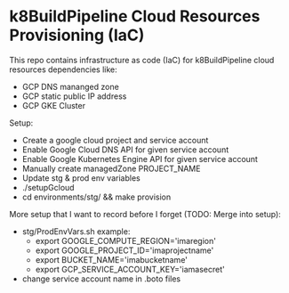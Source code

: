 # k8BuildPipeline Cloud Resources Provisioning (IaC)

This repo contains infrastructure as code (IaC) for k8BuildPipeline cloud resources dependencies like:

  - GCP DNS mananged zone
  - GCP static public IP address
  - GCP GKE Cluster

Setup:

  - Create a google cloud project and service account
  - Enable Google Cloud DNS API for given service account
  - Enable Google Kubernetes Engine API for given service account
  - Manually create managedZone PROJECT_NAME
  - Update stg & prod env variables
  - ./setupGcloud
  - cd environments/stg/ && make provision

More setup that I want to record before I forget (TODO: Merge into setup):
  - stg/ProdEnvVars.sh example:
    - export GOOGLE_COMPUTE_REGION='imaregion'
    - export GOOGLE_PROJECT_ID='imaprojectname'
    - export BUCKET_NAME='imabucketname'
    - export GCP_SERVICE_ACCOUNT_KEY='iamasecret'
  - change service account name in .boto files
